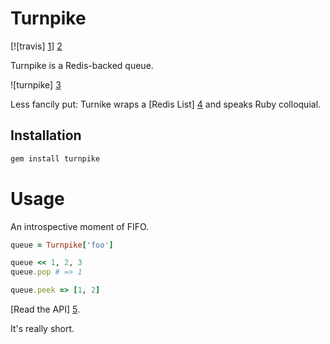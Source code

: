 # Turnpike

[![travis] [1]] [2]

Turnpike is a Redis-backed queue.

![turnpike] [3]

Less fancily put: Turnike wraps a [Redis List] [4] and speaks Ruby colloquial.

## Installation

```sh
gem install turnpike
```

# Usage

An introspective moment of FIFO.

```ruby
queue = Turnpike['foo']

queue << 1, 2, 3
queue.pop # => 1

queue.peek => [1, 2]
```

[Read the API] [5].

It's really short.

[1]: https://secure.travis-ci.org/hakanensari/turnpike.png
[2]: http://travis-ci.org/hakanensari/turnpike
[3]: http://f.cl.ly/items/33242X323P3M1t1G400H/turnpike.jpg
[4]: http://redis.io/topics/data-types
[5]: https://github.com/hakanensari/turnpike/blob/master/lib/turnpike/queue.rb
